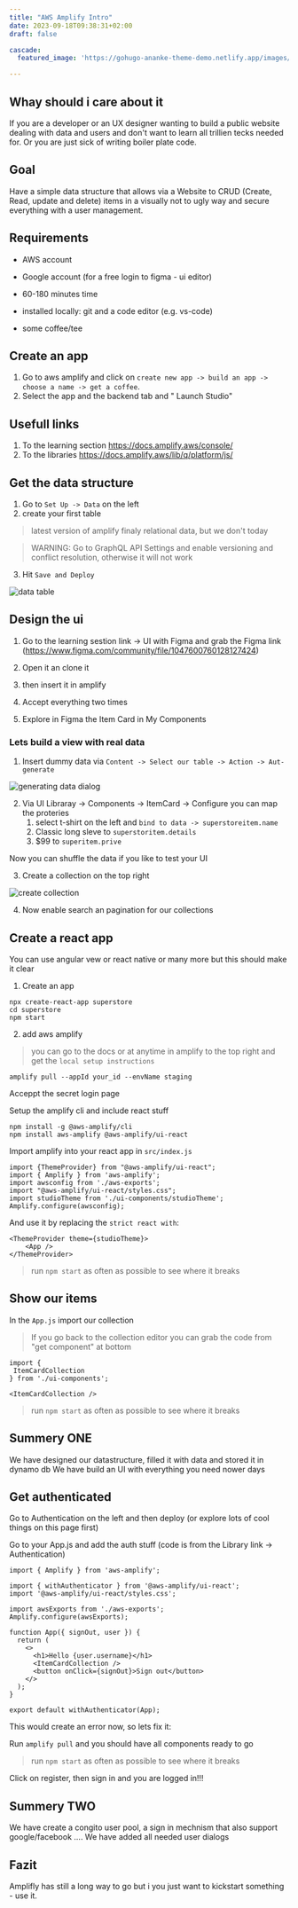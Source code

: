 ```yaml
---
title: "AWS Amplify Intro"
date: 2023-09-18T09:38:31+02:00
draft: false

cascade:
  featured_image: 'https://gohugo-ananke-theme-demo.netlify.app/images/gohugo-default-sample-hero-image.jpg'

---
```


## Whay should i care about it

If you are a developer or an UX designer wanting to build a public website dealing with data and users and don't want to learn all trillien tecks needed for. Or you are just sick of writing boiler plate code.

## Goal

Have a simple data structure that allows via a Website to CRUD (Create, Read, update and delete) items in a visually not to ugly way and secure everything with a user management.

## Requirements

- AWS account
- Google account (for a free login to figma - ui editor)
- 60-180 minutes time

- installed locally: git and a code editor (e.g. vs-code)
- some coffee/tee


## Create an app

1. Go to aws amplify and click on `create new app -> build an app -> choose a name -> get a coffee`.
2. Select the app and the backend tab and " Launch Studio"

## Usefull links

1. To the learning section https://docs.amplify.aws/console/
2. To the libraries https://docs.amplify.aws/lib/q/platform/js/

## Get the data structure

1. Go to `Set Up -> Data` on the left
2. create your first table
> latest version of amplify finaly relational data, but we don't today

> WARNING: Go to GraphQL API Settings and enable versioning and conflict resolution, otherwise it will not work

3. Hit `Save and Deploy`

![data table](/images/aws-amplify/data.png)

## Design the ui

1. Go to the learning sestion link -> UI with Figma and grab the Figma link (https://www.figma.com/community/file/1047600760128127424)
2. Open it an clone it
3. then insert it in amplify



4. Accept everything two times
5. Explore in Figma the Item Card in My Components

### Lets build a view with real data

1. Insert dummy data via `Content -> Select our table -> Action -> Aut-generate`

![generating data dialog](/images/aws-amplify/data_generator.png)

2. Via  UI Libraray -> Components -> ItemCard -> Configure you can map the proteries
    1. select t-shirt on the left and `bind to data -> superstoreitem.name`
    2. Classic long sleve to `superstoritem.details`
    3. $99 to `superitem.prive`

Now you can shuffle the data if you like to test your UI

3. Create a collection on the top right

![create collection](/images/aws-amplify/collection.png)

4. Now enable search an pagination for our collections

## Create a react app

You can use angular vew or react native or many more but this should make it clear

1. Create an app

```
npx create-react-app superstore
cd superstore
npm start
```

2. add aws amplify

> you can go to the docs or at anytime in amplify to the top right and get the `local setup instructions`

`amplify pull --appId your_id --envName staging`

Acceppt the secret login page


Setup the amplify cli and include react stuff
```
npm install -g @aws-amplify/cli
npm install aws-amplify @aws-amplify/ui-react
```

Import amplify into your react app in `src/index.js`

```
import {ThemeProvider} from "@aws-amplify/ui-react";
import { Amplify } from 'aws-amplify';
import awsconfig from './aws-exports';
import "@aws-amplify/ui-react/styles.css";
import studioTheme from './ui-components/studioTheme';
Amplify.configure(awsconfig);
```

And use it by replacing the `strict react with`:

```
<ThemeProvider theme={studioTheme}>
    <App />
</ThemeProvider>
```

> run `npm start` as often as possible to see where it breaks

## Show our items

In the `App.js` import our collection

> If you go back to the collection editor you can grab the code from "get component" at bottom

```
import {
 ItemCardCollection
} from './ui-components';
```

```
<ItemCardCollection />
```

> run `npm start` as often as possible to see where it breaks

## Summery ONE

We have designed our datastructure, filled it with data and stored it in dynamo db
We have build an UI with everything you need nower days


## Get authenticated

Go to Authentication on the left and then deploy (or explore lots of cool things on this page first)

Go to your App.js and add the auth stuff (code is from the Library link -> Authentication)

```
import { Amplify } from 'aws-amplify';

import { withAuthenticator } from '@aws-amplify/ui-react';
import '@aws-amplify/ui-react/styles.css';

import awsExports from './aws-exports';
Amplify.configure(awsExports);

function App({ signOut, user }) {
  return (
    <>
      <h1>Hello {user.username}</h1>
      <ItemCardCollection />
      <button onClick={signOut}>Sign out</button>
    </>
  );
}

export default withAuthenticator(App);
```

This would create an error now, so lets fix it:

Run `amplify pull` and you should have all components ready to go

> run `npm start` as often as possible to see where it breaks

Click on register, then sign in and you are logged in!!!

## Summery TWO

We have create a congito user pool, a sign in mechnism that also support google/facebook ....
We have added all needed user dialogs


## Fazit

Amplifly has still a long way to go but i you just want to kickstart something - use it.
